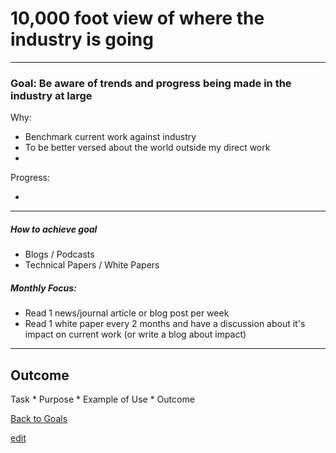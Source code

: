 # 10,000 foot view of where the industry is going

---


### Goal: Be aware of trends and progress being made in the industry at large

Why:
 
*  Benchmark current work against industry
*  To be better versed about the world outside my direct work
*  

Progress:

* 

----------

##### How to achieve goal 

*  Blogs / Podcasts 
*  Technical Papers / White Papers

##### Monthly Focus:

* Read 1 news/journal article or blog post per week
* Read 1 white paper every 2 months and have a discussion about it's impact on current work (or write a blog about impact)

---

## Outcome 

Task * Purpose * Example of Use * Outcome

[Back to Goals](https://ch3ck3rs.github.io/Goals)

[edit](https://github.com/ch3ck3rs/Goals/blob/gh-pages/2020Goals/Professional/Industry-Awareness.md)